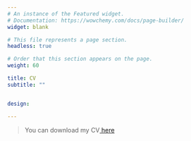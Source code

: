 ```yaml
---
# An instance of the Featured widget.
# Documentation: https://wowchemy.com/docs/page-builder/
widget: blank

# This file represents a page section.
headless: true

# Order that this section appears on the page.
weight: 60

title: CV
subtitle: ""


design:

---
```


> You can download my CV[ here ](wwww.javadshamsi.com/uploads/cv.pdf)
